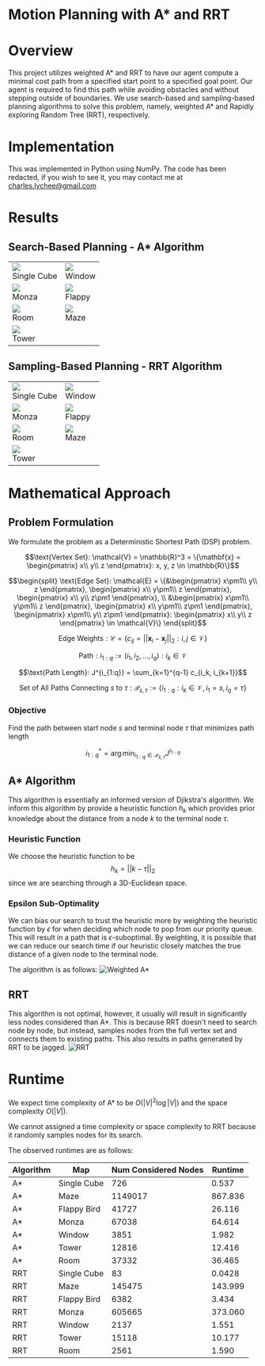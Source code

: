 # Motion Planning with A* and RRT

# Overview
This project utilizes weighted A* and RRT to have our agent compute a minimal cost path from a specified start point to a specified goal point. Our agent is required to find this path while avoiding obstacles and without stepping outside of boundaries. We use search-based and sampling-based planning algorithms to solve this problem, namely, weighted A* and Rapidly exploring Random Tree (RRT), respectively.

# Implementation
This was implemented in Python using NumPy. The code has been redacted, if you wish to see it, you may contact me at charles.lychee@gmail.com

# Results
## Search-Based Planning - A* Algorithm
<table style='table-layout: fixed;
    width: 100%;'>
    <tr>
        <td>
        <img src="SearchSingle.jpg">
        <figcaption>Single Cube</figcaption>
        </td>
        <td>
        <img src="SearchWindow.jpg">
        <figcaption>Window</figcaption>
        </td>
    </tr>
    <tr>
        <td>
        <img src="SearchMonza.jpg">
        <figcaption>Monza</figcaption>
        </td>
        <td>
        <img src="SearchFlappy.jpg">
        <figcaption>Flappy</figcaption>
        </td>
    </tr>
    <tr>
        <td>
        <img src="SearchRoom.jpg">
        <figcaption>Room</figcaption>
        </td>
        <td>
        <img src="SearchMaze.jpg">
        <figcaption>Maze</figcaption>
        </td>
    </tr>
    <tr>
        <td>
        <img src="SearchTower.jpg">
        <figcaption>Tower</figcaption>
        </td>
    </tr>
</table>

## Sampling-Based Planning - RRT Algorithm
<table style='table-layout: fixed;
    width: 100%;'>
    <tr>
        <td>
        <img src="SampleSingle.jpg">
        <figcaption>Single Cube</figcaption>
        </td>
        <td>
        <img src="SampleWindow.jpg">
        <figcaption>Window</figcaption>
        </td>
    </tr>
    <tr>
        <td>
        <img src="SampleMonza.jpg">
        <figcaption>Monza</figcaption>
        </td>
        <td>
        <img src="SampleFlappy.jpg">
        <figcaption>Flappy</figcaption>
        </td>
    </tr>
    <tr>
        <td>
        <img src="SampleRoom.jpg">
        <figcaption>Room</figcaption>
        </td>
        <td>
        <img src="SampleMaze.jpg">
        <figcaption>Maze</figcaption>
        </td>
    </tr>
    <tr>
        <td>
        <img src="SampleTower.jpg">
        <figcaption>Tower</figcaption>
        </td>
    </tr>
</table>

# Mathematical Approach
## Problem Formulation
We formulate the problem as a Deterministic Shortest Path (DSP) problem.

```math
\text{Vertex Set}: \mathcal{V} = \mathbb{R}^3 = \{\mathbf{x} = \begin{pmatrix}
        x\\
        y\\
        z
    \end{pmatrix}: x, y, z \in \mathbb{R}\}
```

```math
\begin{split}
    \text{Edge Set}: \mathcal{E} = \{&\begin{pmatrix}
        x\pm1\\
        y\\
        z
    \end{pmatrix}, \begin{pmatrix}
        x\\
        y\pm1\\
        z
    \end{pmatrix}, \begin{pmatrix}
        x\\
        y\\
        z\pm1
    \end{pmatrix}, \\
    &\begin{pmatrix}
        x\pm1\\
        y\pm1\\
        z
    \end{pmatrix}, \begin{pmatrix}
        x\\
        y\pm1\\
        z\pm1
    \end{pmatrix}, \begin{pmatrix}
        x\pm1\\
        y\\
        z\pm1
    \end{pmatrix}: \begin{pmatrix}
        x\\
        y\\
        z
    \end{pmatrix} \in \mathcal{V}\}
\end{split}
```

```math
\text{Edge Weights}: \mathcal{C} = \{c_{ij} = ||\mathbf{x}_i - \mathbf{x}_j||_2 : i,j \in \mathcal{V}\}
```

```math
\text{Path}: i_{1:q} := (i_1, i_2, ..., i_q) : i_k \in \mathcal{V}
```

```math
\text{Path Length}: J^{i_{1:q}} = \sum_{k=1}^{q-1} c_{i_k, i_{k+1}}
```

```math
\text{Set of All Paths Connecting } s \text{ to } \tau:\mathcal{P}_{s,\tau} := \{i_{1:q} : i_k \in \mathcal{V}, i_1 = s, i_q = \tau\}
```

### Objective
Find the path between start node $s$ and terminal node $\tau$ that minimizes path length
```math
i^*_{1:q} = \arg \min_{i_{1:q} \in \mathcal{P}_{s, \tau}} J^{i_{1:q}}
```

## A* Algorithm
This algorithm is essentially an informed version of Djikstra's algorithm. We inform this algorithm by provide a heuristic function $h_k$ which provides prior knowledge about the distance from a node $k$ to the terminal node $\tau$.

### Heuristic Function
We choose the heuristic function to be
$$h_k = ||k - \tau||_2$$
since we are searching through a 3D-Euclidean space.

### Epsilon Sub-Optimality
We can bias our search to trust the heuristic more by weighting the heuristic function by $\epsilon$ for when deciding which node to pop from our priority queue. This will result in a path that is $\epsilon$-suboptimal. By weighting, it is possible that we can reduce our search time if our heuristic closely matches the true distance of a given node to the terminal node.

The algorithm is as follows:
![Weighted A*](WeightedAStar.png)

## RRT
This algorithm is not optimal, however, it usually will result in significantly less nodes considered than A*. This is because RRT doesn't need to search node by node, but instead, samples nodes from the full vertex set and connects them to existing paths. This also results in paths generated by RRT to be jagged.
![RRT](RRT.png)

# Runtime
We expect time complexity of A* to be $O(|V|^2\log|V|)$ and the space complexity $O(|V|)$.

We cannot assigned a time complexity or space complexity to RRT because it randomly samples nodes for its search.

The observed runtimes are as follows:

| Algorithm | Map | Num Considered Nodes |Runtime |
| -- | -- | -- | --|
|A* | Single Cube | 726 | 0.537 |
|A* | Maze | 1149017 | 867.836 |
|A* | Flappy Bird | 41727 | 26.116 |
|A* | Monza | 67038 | 64.614 |
|A* | Window | 3851 | 1.982 |
|A* | Tower | 12816 | 12.416 |
|A* | Room | 37332 | 36.465 |
|RRT | Single Cube | 83 | 0.0428 |
|RRT | Maze | 145475 | 143.999 |
|RRT | Flappy Bird | 6382 | 3.434 |
|RRT | Monza | 605665 | 373.060 |
|RRT | Window | 2137 | 1.551 |
|RRT | Tower | 15118 | 10.177 |
|RRT | Room | 2561 | 1.590 |